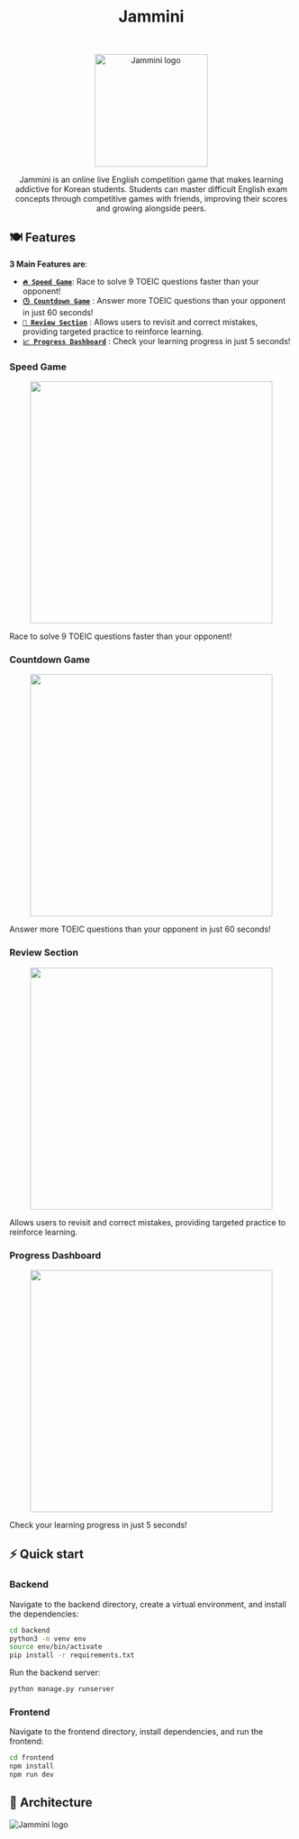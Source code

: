 <h1 align="center"> Jammini </h1><br>
<p align="center">
    <img width="200" alt="Jammini logo" src="https://github.com/user-attachments/assets/c7e905e4-199a-495c-b10b-9ab7fe10a606">
</p>

<p align="center"> 
Jammini is an online live English competition game that makes learning addictive for Korean students. Students can master difficult English exam concepts through competitive games with friends, improving their scores and growing alongside peers.
</p>

## 🍽️ Features

**3 Main Features are**:

* [**`️‍🔥 Speed Game`**](#feature1): Race to solve 9 TOEIC questions faster than your opponent!
* [**`🕒 Countdown Game`**](#feature2) : Answer more TOEIC questions than your opponent in just 60 seconds!
* [**`📝 Review Section`**](#feature3) : Allows users to revisit and correct mistakes, providing targeted practice to reinforce learning.
* [**`📈 Progress Dashboard`**](#feature4) : Check your learning progress in just 5 seconds!

<h3 id="feature1">Speed Game</h3>
<p align="center">
  <img width="430" src="https://github.com/user-attachments/assets/5cf665e9-6e12-42dd-a331-50bf0b13c1ca" />
</p>

Race to solve 9 TOEIC questions faster than your opponent!

<h3 id="feature2">Countdown Game</h3>
<p align="center">
  <img width="430" src="https://github.com/user-attachments/assets/d27b863c-eef7-46e9-b90b-b6882ccd27a2" />
</p>

Answer more TOEIC questions than your opponent in just 60 seconds!

<h3 id="feature3">Review Section</h3>
<p align="center">
  <img width="430" src="https://github.com/user-attachments/assets/5c1b9a27-9907-432b-b3a3-3680c840730d" />
</p>

Allows users to revisit and correct mistakes, providing targeted practice to reinforce learning.

<h3 id="feature4">Progress Dashboard</h3>
<p align="center">
  <img width="430" src="https://github.com/user-attachments/assets/a87d822f-971a-48ec-a85d-90edddb69487" />
</p>

Check your learning progress in just 5 seconds!

## ⚡️ Quick start

### Backend

Navigate to the backend directory, create a virtual environment, and install the dependencies:

```bash
cd backend
python3 -m venv env
source env/bin/activate
pip install -r requirements.txt
```

Run the backend server:

```bash
python manage.py runserver
```

### Frontend

Navigate to the frontend directory, install dependencies, and run the frontend:

```bash
cd frontend
npm install
npm run dev
```

## 🧱 Architecture
<img alt="Jammini logo" src="https://github.com/user-attachments/assets/f6883d4a-af4b-4eb8-b3d8-2f9f596cb572">


<br />
<br />